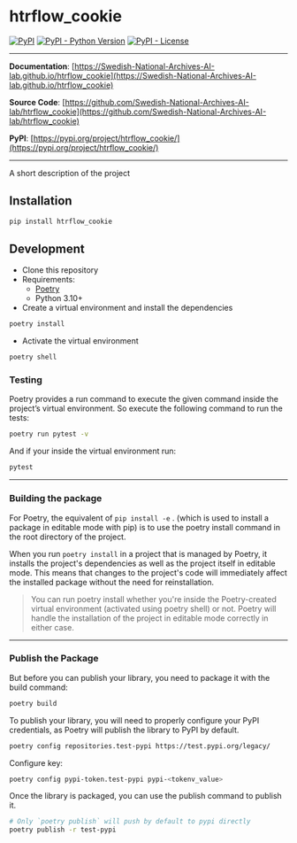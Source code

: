 # htrflow_cookie

[![PyPI](https://img.shields.io/pypi/v/htrflow_cookie?style=flat-square)](https://pypi.python.org/pypi/htrflow_cookie/)
[![PyPI - Python Version](https://img.shields.io/pypi/pyversions/htrflow_cookie?style=flat-square)](https://pypi.python.org/pypi/htrflow_cookie/)
[![PyPI - License](https://img.shields.io/pypi/l/htrflow_cookie?style=flat-square)](https://pypi.python.org/pypi/htrflow_cookie/)

---

**Documentation**: [https://Swedish-National-Archives-AI-lab.github.io/htrflow_cookie](https://Swedish-National-Archives-AI-lab.github.io/htrflow_cookie)

**Source Code**: [https://github.com/Swedish-National-Archives-AI-lab/htrflow_cookie](https://github.com/Swedish-National-Archives-AI-lab/htrflow_cookie)

**PyPI**: [https://pypi.org/project/htrflow_cookie/](https://pypi.org/project/htrflow_cookie/)

---

A short description of the project

## Installation

```sh
pip install htrflow_cookie
```

## Development

- Clone this repository
- Requirements:
  - [Poetry](https://python-poetry.org/)
  - Python 3.10+
- Create a virtual environment and install the dependencies

```sh
poetry install
```

- Activate the virtual environment

```sh
poetry shell
```

### Testing

Poetry provides a run command to execute the given command inside the project’s virtual environment. So execute the following command to run the tests:

```sh
poetry run pytest -v
```

And if your inside the virtual environment run:

```sh
pytest
```

---

### Building the package

For Poetry, the equivalent of `pip install -e` . (which is used to install a package in editable mode with pip) is to use the poetry install command in the root directory of the project.

When you run `poetry install` in a project that is managed by Poetry, it installs the project's dependencies as well as the project itself in editable mode. This means that changes to the project's code will immediately affect the installed package without the need for reinstallation.

> You can run poetry install whether you're inside the Poetry-created virtual environment (activated using poetry shell) or not. Poetry will handle the installation of the project in editable mode correctly in either case.

---

### Publish the Package

But before you can publish your library, you need to package it with the build command:

```sh
poetry build
```

To publish your library, you will need to properly configure your PyPI credentials, as Poetry will publish the library to PyPI by default.

```sh
poetry config repositories.test-pypi https://test.pypi.org/legacy/
```

Configure key:

```sh
poetry config pypi-token.test-pypi pypi-<tokenv_value>
```

Once the library is packaged, you can use the publish command to publish it.

```sh
# Only `poetry publish` will push by default to pypi directly
poetry publish -r test-pypi
```
